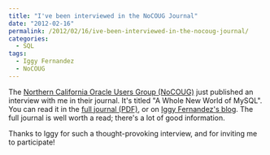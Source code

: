 ```yaml
---
title: "I've been interviewed in the NoCOUG Journal"
date: "2012-02-16"
permalink: /2012/02/16/ive-been-interviewed-in-the-nocoug-journal/
categories:
  - SQL
tags:
  - Iggy Fernandez
  - NoCOUG
---
```

The [Northern California Oracle Users Group (NoCOUG)][1] just published an interview with me in their journal. It's titled "A Whole New World of MySQL". You can read it in the [full journal (PDF)][2], or on [Iggy Fernandez's blog][3]. The full journal is well worth a read; there's a lot of good information.

Thanks to Iggy for such a thought-provoking interview, and for inviting me to participate!

 [1]: http://www.nocoug.org/
 [2]: http://www.nocoug.org/Journal/NoCOUG_Journal_201202.pdf
 [3]: http://iggyfernandez.wordpress.com/2012/02/16/a-whole-new-world-of-mysql/
